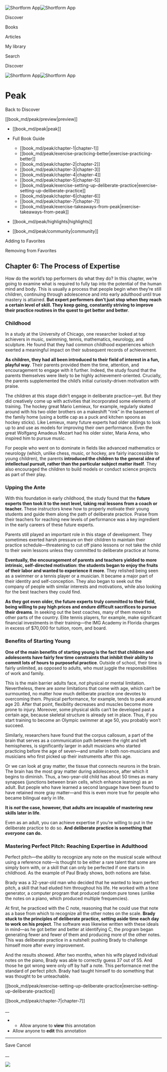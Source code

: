 ![Shortform App](/img/logo.36a2399e.svg)![Shortform App](/img/logo-dark.70c1b072.svg)

Discover

Books

Articles

My library

Search

Discover

![Shortform App](/img/logo.36a2399e.svg)![Shortform App](/img/logo-dark.70c1b072.svg)

# Peak

Back to Discover

[[book_md/peak/preview|preview]]

  * [[book_md/peak|peak]]
  * Full Book Guide

    * [[book_md/peak/chapter-1|chapter-1]]
    * [[book_md/peak/exercise-practicing-better|exercise-practicing-better]]
    * [[book_md/peak/chapter-2|chapter-2]]
    * [[book_md/peak/chapter-3|chapter-3]]
    * [[book_md/peak/chapter-4|chapter-4]]
    * [[book_md/peak/chapter-5|chapter-5]]
    * [[book_md/peak/exercise-setting-up-deliberate-practice|exercise-setting-up-deliberate-practice]]
    * [[book_md/peak/chapter-6|chapter-6]]
    * [[book_md/peak/chapter-7|chapter-7]]
    * [[book_md/peak/exercise-takeaways-from-peak|exercise-takeaways-from-peak]]
  * [[book_md/peak/highlights|highlights]]
  * [[book_md/peak/community|community]]



Adding to Favorites 

Removing from Favorites 

## Chapter 6: The Process of Expertise

How do the world’s top performers do what they do? In this chapter, we’re going to examine what is required to fully tap into the potential of the human mind and body. This is usually a process that people begin when they’re still children, continuing through adolescence and into early adulthood until true mastery is attained. **But expert performers don’t just stop when they reach a certain level of skill. They keep going, constantly striving to improve their practice routines in the quest to get better and better**.

### Childhood

In a study at the University of Chicago, one researcher looked at top achievers in music, swimming, tennis, mathematics, neurology, and sculpture. He found that they had common childhood experiences which exerted a meaningful impact on their subsequent records of achievement.

**As children, they had all been introduced to their field of interest in a fun, playful way**. Their parents provided them the time, attention, and encouragement to engage with it further. Indeed, the study found that the parents themselves were likely to be highly achievement-oriented. Crucially, the parents supplemented the child’s initial curiosity-driven motivation with praise.

The children at this stage didn’t engage in deliberate practice—yet. But they did creatively come up with activities that incorporated some elements of training. The hockey great Mario Lemieux, for example, regularly skated around with his two older brothers on a makeshift “rink” in the basement of the family home (using a bottle cap as a puck and kitchen spoons as hockey sticks). Like Lemieux, many future experts had older siblings to look up to and use as models for improving their own performance. Even the great Wolfgang Amadeus Mozart had his older sister, Maria Anna, who inspired him to pursue music.

For people who went on to dominate in fields like advanced mathematics or neurology (which, unlike chess, music, or hockey, are fairly inaccessible to young children), the parents **introduced the children to the general _idea_ of intellectual pursuit, rather than the particular subject matter itself**. They also encouraged the children to build models or conduct science projects as part of their play.

### Upping the Ante

With this foundation in early childhood, the study found that the **future experts then took it to the next level, taking real lessons from a coach or teacher.** These instructors knew how to properly motivate their young students and guide them along the path of deliberate practice. Praise from their teachers for reaching new levels of performance was a key ingredient in the early careers of these future experts.

Parents still played an important role in this stage of development. They sometimes exerted harsh pressure on their children to maintain their practice schedule—threatening to cut off piano lessons or not take the child to their swim lessons unless they committed to deliberate practice at home.

**Eventually, the encouragement of parents and teachers yielded to more intrinsic, self-directed motivation: the students began to enjoy the fruits of their labor and wanted to experience it more**. They relished being seen as a swimmer or a tennis player or a musician. It became a major part of their identity and self-conception. They also began to seek out the company of people with similar interests and motivations, while also looking for the best teachers they could find.

**As they got even older, the future experts truly committed to their field, being willing to pay high prices and endure difficult sacrifices to pursue their dreams**. In seeking out the best coaches, many of them moved to other parts of the country. Elite tennis players, for example, make significant financial investments in their training—the IMG Academy in Florida charges in excess of $70,000 for tuition, room, and board.

### Benefits of Starting Young

**One of the main benefits of starting young is the fact that children and adolescents have fairly few time constraints that inhibit their ability to commit lots of hours to purposeful practice**. Outside of school, their time is fairly unlimited, as opposed to adults, who must juggle the responsibilities of work and family.

This is the main barrier adults face, _not_ physical or mental limitation. Nevertheless, there are _some_ limitations that come with age, which can’t be surmounted, no matter how much deliberate practice one devotes to overcoming them. Physical performance, for example, tends to peak around age 20. After that point, flexibility decreases and muscles become more prone to injury. Moreover, some physical skills can’t be developed past a certain age, because skeletal structure is already set in place. Thus, if you start training to become an Olympic swimmer at age 50, you probably won’t succeed.

Similarly, researchers have found that the corpus callosum, a part of the brain that serves as a communication path between the right and left hemispheres, is significantly larger in adult musicians who started practicing before the age of seven—and smaller in both non-musicians and musicians who first picked up their instruments after this age.

Or we can look at gray matter, the tissue that connects neurons in the brain. The brain has the most gray matter during adolescence, after which it begins to diminish. Thus, a two-year-old child has about 50 times as many synapses (junctions between brain cells, which enhance learning) as an adult. But people who have learned a second language have been found to have retained more gray matter—and this is even more true for people who became bilingual early in life.

**It is _not_ the case, however, that adults are incapable of mastering new skills later in life**.

Even as an adult, you can achieve expertise if you’re willing to put in the deliberate practice to do so. **And deliberate practice is something that _everyone_ can do.**

### Mastering Perfect Pitch: Reaching Expertise in Adulthood

Perfect pitch—the ability to recognize any note on the musical scale without using a reference note—is thought to be either a rare talent that some are simply born with, or a skill that can only be perfected if one starts in childhood. As the example of Paul Brady shows, both notions are false.

Brady was a 32-year-old man who decided that he wanted to learn perfect pitch, a skill that had eluded him throughout his life. He worked with a tone generator, a computer program that produced random pure tones (unlike the notes on a piano, which produced multiple frequencies).

At first, he practiced with the C note, reasoning that he could use that note as a base from which to recognize all the other notes on the scale. **Brady stuck to the principles of deliberate practice, setting aside time each day to work on his project**. The software was likewise written with these ideals in mind—as he got better and better at identifying C, the program began generating fewer and fewer of them and producing more of the other notes. This was deliberate practice in a nutshell: pushing Brady to challenge himself more after every improvement.

And the results showed. After two months, when his wife played individual notes on the piano, Brady was able to correctly guess 37 out of 55. And those he got wrong were only off by half a note. This performance met the standard of perfect pitch. Brady had taught himself to do something that was thought to be unteachable.

[[book_md/peak/exercise-setting-up-deliberate-practice|exercise-setting-up-deliberate-practice]]

[[book_md/peak/chapter-7|chapter-7]]

__

  *   * Allow anyone to **view** this annotation
  * Allow anyone to **edit** this annotation



* * *

Save Cancel

__




![](https://bat.bing.com/action/0?ti=56018282&Ver=2&mid=f62b4e44-09c6-466a-a437-577434985551&sid=f30c5e70639211ee87d33f0876d93783&vid=f30c9700639211eeb3a75d830392c94f&vids=0&msclkid=N&pi=0&lg=en-US&sw=800&sh=600&sc=24&nwd=1&tl=Shortform%20%7C%20Peak&p=https%3A%2F%2Fwww.shortform.com%2Fapp%2Fbook%2Fpeak%2Fchapter-6&r=&lt=413&evt=pageLoad&sv=1&rn=68857)
